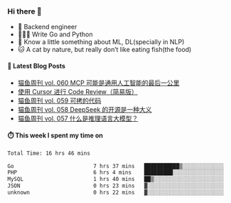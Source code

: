 ### Hi there 👋

- 🔧 Backend engineer
- 👨🏻‍💻 Write Go and Python
- 🔭 Know a little something about ML, DL(specially in NLP)
- 🐱 A cat by nature, but really don’t like eating fish(the food)

#### 📖 Latest Blog Posts
<!-- BLOG-POST-LIST:START -->
- [猫鱼周刊 vol. 060 MCP 可能是通用人工智能的最后一公里](https://ameow.xyz/archives/weekly-060)
- [使用 Cursor 进行 Code Review（简易版）](https://ameow.xyz/archives/simple-code-review-with-cursor)
- [猫鱼周刊 vol. 059 可拷的代码](https://ameow.xyz/archives/weekly-059)
- [猫鱼周刊 vol. 058 DeepSeek 的开源是一种大义](https://ameow.xyz/archives/weekly-058)
- [猫鱼周刊 vol. 057 什么是推理语言大模型？](https://ameow.xyz/archives/weekly-057)
<!-- BLOG-POST-LIST:END -->

#### ⏱️ This week I spent my time on
<!--START_SECTION:waka-->

```txt
Total Time: 16 hrs 46 mins

Go                         7 hrs 37 mins   ███████████▒░░░░░░░░░░░░░   45.42 %
PHP                        6 hrs 4 mins    █████████░░░░░░░░░░░░░░░░   36.17 %
MySQL                      1 hrs 40 mins   ██▒░░░░░░░░░░░░░░░░░░░░░░   09.99 %
JSON                       0 hrs 23 mins   ▓░░░░░░░░░░░░░░░░░░░░░░░░   02.33 %
unknown                    0 hrs 22 mins   ▓░░░░░░░░░░░░░░░░░░░░░░░░   02.18 %
```

<!--END_SECTION:waka-->

<!--
**LeslieLeung/LeslieLeung** is a ✨ _special_ ✨ repository because its `README.md` (this file) appears on your GitHub profile.

Here are some ideas to get you started:

- 🔭 I’m currently working on ...
- 🌱 I’m currently learning ...
- 👯 I’m looking to collaborate on ...
- 🤔 I’m looking for help with ...
- 💬 Ask me about ...
- 📫 How to reach me: ...
- 😄 Pronouns: ...
- ⚡ Fun fact: ...
-->

